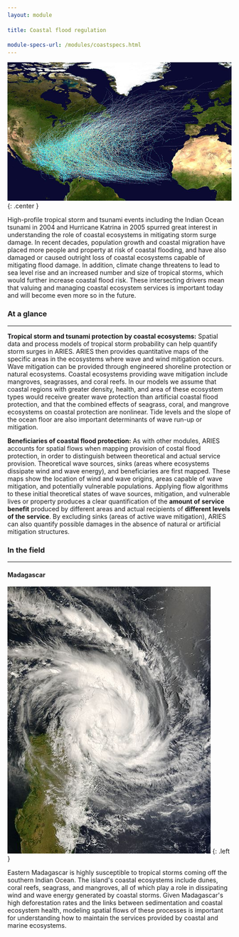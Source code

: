 ```yaml
---
layout: module

title: Coastal flood regulation

module-specs-url: /modules/coastspecs.html
---
```

<div id="module-intro" markdown="1">

![](/images/800px-Atlantic_hurricane_tracks.jpg)
{: .center }

High-profile tropical storm and tsunami events including the Indian
Ocean tsunami in 2004 and Hurricane Katrina in 2005 spurred great
interest in understanding the role of coastal ecosystems in mitigating
storm surge damage.  In recent decades, population growth and coastal
migration have placed more people and property at risk of coastal
flooding, and have also damaged or caused outright loss of coastal
ecosystems capable of mitigating flood damage.  In addition, climate
change threatens to lead to sea level rise and an increased number and
size of tropical storms, which would further increase coastal flood
risk.  These intersecting drivers mean that valuing and managing
coastal ecosystem services is important today and will become even
more so in the future.

</div>

<div id="module-at-a-glance" markdown="1">

### At a glance
----------------

**Tropical storm and tsunami protection by coastal ecosystems:**
Spatial data and process models of tropical storm probability can help
quantify storm surges in ARIES.  ARIES then provides quantitative maps
of the specific areas in the ecosystems where wave and wind mitigation
occurs. Wave mitigation can be provided through engineered shoreline
protection or natural ecosystems. Coastal ecosystems providing wave
mitigation include mangroves, seagrasses, and coral reefs.  In our
models we assume that coastal regions with greater density, health,
and area of these ecosystem types would receive greater wave
protection than artificial coastal flood protection, and that the
combined effects of seagrass, coral, and mangrove ecosystems on
coastal protection are nonlinear. Tide levels and the slope of the
ocean floor are also important determinants of wave run-up or
mitigation.

**Beneficiaries of coastal flood protection:** As with other modules,
ARIES accounts for spatial flows when mapping provision of costal
flood protection, in order to distinguish between theoretical and
actual service provision. Theoretical wave sources, sinks (areas where
ecosystems dissipate wind and wave energy), and beneficiaries are
first mapped. These maps show the location of wind and wave origins,
areas capable of wave mitigation, and potentially vulnerable
populations.  Applying flow algorithms to these initial theoretical
states of wave sources, mitigation, and vulnerable lives or property
produces a clear quantification of the **amount of service benefit**
produced by different areas and actual recipients of **different
levels of the service**. By excluding sinks (areas of active wave
mitigation), ARIES can also quantify possible damages in the absence
of natural or artificial mitigation structures.

</div>

<div id="module-in-the-field" markdown="1">

### In the field
-----------------

#### Madagascar

![](/images/457px-Indlala_15_mar_2007_0640Z.jpg)
{: .left }

Eastern Madagascar is highly susceptible to tropical storms coming off
the southern Indian Ocean. The island's coastal ecosystems include
dunes, coral reefs, seagrass, and mangroves, all of which play a role
in dissipating wind and wave energy generated by coastal storms.
Given Madagascar's high deforestation rates and the links between
sedimentation and coastal ecosystem health, modeling spatial flows of
these processes is important for understanding how to maintain the
services provided by coastal and marine ecosystems.

</div>
